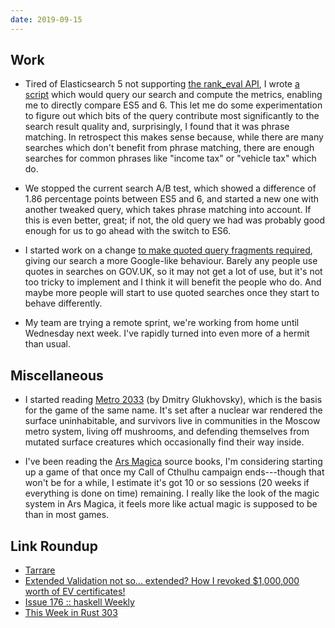 ```yaml
---
date: 2019-09-15
---
```


## Work

- Tired of Elasticsearch 5 not supporting [the rank_eval API][], I
  wrote [a script][] which would query our search and compute the
  metrics, enabling me to directly compare ES5 and 6.  This let me do
  some experimentation to figure out which bits of the query
  contribute most significantly to the search result quality and,
  surprisingly, I found that it was phrase matching.  In retrospect
  this makes sense because, while there are many searches which don't
  benefit from phrase matching, there are enough searches for common
  phrases like "income tax" or "vehicle tax" which do.

- We stopped the current search A/B test, which showed a difference of
  1.86 percentage points between ES5 and 6, and started a new one with
  another tweaked query, which takes phrase matching into account.  If
  this is even better, great; if not, the old query we had was
  probably good enough for us to go ahead with the switch to ES6.

- I started work on a change [to make quoted query fragments
  required][], giving our search a more Google-like behaviour.  Barely
  any people use quotes in searches on GOV.UK, so it may not get a lot
  of use, but it's not too tricky to implement and I think it will
  benefit the people who do.  And maybe more people will start to use
  quoted searches once they start to behave differently.

- My team are trying a remote sprint, we're working from home until
  Wednesday next week.  I've rapidly turned into even more of a hermit
  than usual.

[the rank_eval API]: https://www.elastic.co/guide/en/elasticsearch/reference/current/search-rank-eval.html
[a script]: https://gist.github.com/barrucadu/48b616aa03173039da8e594619bcfef5
[to make quoted query fragments required]: https://github.com/alphagov/search-api/pull/1686

## Miscellaneous

- I started reading [Metro 2033][] (by Dmitry Glukhovsky), which is
  the basis for the game of the same name.  It's set after a nuclear
  war rendered the surface uninhabitable, and survivors live in
  communities in the Moscow metro system, living off mushrooms, and
  defending themselves from mutated surface creatures which
  occasionally find their way inside.

- I've been reading the [Ars Magica][] source books, I'm considering
  starting up a game of that once my Call of Cthulhu campaign
  ends---though that won't be for a while, I estimate it's got 10 or
  so sessions (20 weeks if everything is done on time) remaining.  I
  really like the look of the magic system in Ars Magica, it feels
  more like actual magic is supposed to be than in most games.

[Metro 2033]: https://en.wikipedia.org/wiki/Metro_2033
[Ars Magica]: https://en.wikipedia.org/wiki/Ars_Magica

## Link Roundup

- [Tarrare](https://en.wikipedia.org/wiki/Tarrare)
- [Extended Validation not so... extended? How I revoked $1,000,000 worth of EV certificates!](https://scotthelme.co.uk/extended-validation-not-so-extended/)
- [Issue 176 :: haskell Weekly](https://haskellweekly.news/issues/176.html)
- [This Week in Rust 303](https://this-week-in-rust.org/blog/2019/09/10/this-week-in-rust-303/)
